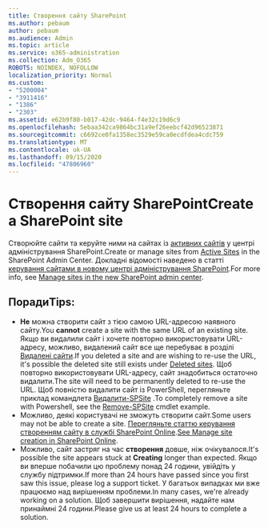 ```yaml
---
title: Створення сайту SharePoint
ms.author: pebaum
author: pebaum
ms.audience: Admin
ms.topic: article
ms.service: o365-administration
ms.collection: Adm_O365
ROBOTS: NOINDEX, NOFOLLOW
localization_priority: Normal
ms.custom:
- "5200004"
- "3911416"
- "1386"
- "2303"
ms.assetid: e62b9f80-b017-42dc-9464-f4e32c19d6c9
ms.openlocfilehash: 5ebaa342ca9864bc31a9ef26eebcf42d96523871
ms.sourcegitcommit: c6692ce0fa1358ec3529e59ca0ecdfdea4cdc759
ms.translationtype: MT
ms.contentlocale: uk-UA
ms.lasthandoff: 09/15/2020
ms.locfileid: "47806960"
---
```

# <a name="create-a-sharepoint-site"></a><span data-ttu-id="301b9-102">Створення сайту SharePoint</span><span class="sxs-lookup"><span data-stu-id="301b9-102">Create a SharePoint site</span></span>

<span data-ttu-id="301b9-103">Створюйте сайти та керуйте ними на сайтах із [активних сайтів](https://admin.microsoft.com/sharepoint?page=sitemanagement&modern=true) у центрі адміністрування SharePoint.</span><span class="sxs-lookup"><span data-stu-id="301b9-103">Create or manage sites from [Active Sites](https://admin.microsoft.com/sharepoint?page=sitemanagement&modern=true) in the SharePoint Admin Center.</span></span> <span data-ttu-id="301b9-104">Докладні відомості наведено в статті [керування сайтами в новому центрі адміністрування SharePoint](https://docs.microsoft.com/sharepoint/manage-site-creation).</span><span class="sxs-lookup"><span data-stu-id="301b9-104">For more info, see [Manage sites in the new SharePoint admin center](https://docs.microsoft.com/sharepoint/manage-site-creation).</span></span> 

## <a name="tips"></a><span data-ttu-id="301b9-105">Поради</span><span class="sxs-lookup"><span data-stu-id="301b9-105">Tips:</span></span>

- <span data-ttu-id="301b9-106">**Не** можна створити сайт з тією самою URL-адресою наявного сайту.</span><span class="sxs-lookup"><span data-stu-id="301b9-106">You **cannot** create a site with the same URL of an existing site.</span></span> <span data-ttu-id="301b9-107">Якщо ви видалили сайт і хочете повторно використовувати URL-адресу, можливо, видалений сайт все ще перебуває в розділі [Видалені сайти](https://admin.microsoft.com/sharepoint?page=recyclebin&modern=true).</span><span class="sxs-lookup"><span data-stu-id="301b9-107">If you deleted a site and are wishing to re-use the URL, it's possible the deleted site still exists under [Deleted sites](https://admin.microsoft.com/sharepoint?page=recyclebin&modern=true).</span></span> <span data-ttu-id="301b9-108">Щоб повторно використовувати URL-адресу, сайт знадобиться остаточно видалити.</span><span class="sxs-lookup"><span data-stu-id="301b9-108">The site will need to be permanently deleted to re-use the URL.</span></span> <span data-ttu-id="301b9-109">Щоб повністю видалити сайт із PowerShell, перегляньте приклад командлета [Видалити-SPSite](https://docs.microsoft.com/sharepoint/manage-sites-in-new-admin-center#delete-a-site) .</span><span class="sxs-lookup"><span data-stu-id="301b9-109">To completely remove a site with Powershell, see the [Remove-SPSite](https://docs.microsoft.com/sharepoint/manage-sites-in-new-admin-center#delete-a-site) cmdlet example.</span></span>
- <span data-ttu-id="301b9-110">Можливо, деякі користувачі не зможуть створити сайт.</span><span class="sxs-lookup"><span data-stu-id="301b9-110">Some users may not be able to create a site.</span></span> <span data-ttu-id="301b9-111">[Перегляньте статтю керування створенням сайту в службі SharePoint Online](https://docs.microsoft.com/sharepoint/manage-site-creation).</span><span class="sxs-lookup"><span data-stu-id="301b9-111">[See Manage site creation in SharePoint Online](https://docs.microsoft.com/sharepoint/manage-site-creation).</span></span>
- <span data-ttu-id="301b9-112">Можливо, сайт застряг на час **створення** довше, ніж очікувалося.</span><span class="sxs-lookup"><span data-stu-id="301b9-112">It's possible the site appears stuck at **Creating** longer than expected.</span></span> <span data-ttu-id="301b9-113">Якщо ви вперше побачили цю проблему понад 24 години, увійдіть у службу підтримки.</span><span class="sxs-lookup"><span data-stu-id="301b9-113">If more than 24 hours have passed since you first saw this issue, please log a support ticket.</span></span> <span data-ttu-id="301b9-114">У багатьох випадках ми вже працюємо над вирішенням проблеми.</span><span class="sxs-lookup"><span data-stu-id="301b9-114">In many cases, we're already working on a solution.</span></span> <span data-ttu-id="301b9-115">Щоб завершити вирішення, надайте нам принаймні 24 години.</span><span class="sxs-lookup"><span data-stu-id="301b9-115">Please give us at least 24 hours to complete a solution.</span></span>
